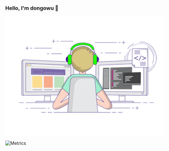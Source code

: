 ### Hello, I'm dongowu 👋
<p align="center">
  <div>
<!--     <img src="https://api.daily.dev/devcards/a7d2e51b28d643c59e678cd700c86a0c.png?r=11z" width="400" alt="jason's Dev Card"/> -->
<img align="center" src="https://github.com/dongowu/dongowu/blob/main/developer.gif"/>
  </div>
  
</p>
<p align= "center">
<!-- <img align="left" src="https://github-profile-trophy.vercel.app/?username=dongowu&title=MultipleLang,Star,Follower,Commit,Issue" style="max-width:100%;"> -->
<!-- <img align="right" src="https://github-readme-stats.vercel.app/api?username=dongowu&show_icons=true&icon_color=805AD5&text_color=718096&bg_color=ffffff&hide_title=true" /> -->
</p>




![Metrics](https://metrics.lecoq.io/?template=classic&achievements=1&lines=1&stargazers=1&isocalendar=1&base=header%2C%20activity%2C%20community%2C%20repositories%2C%20metadata&base.indepth=false&base.hireable=false&base.skip=false&isocalendar=false&isocalendar.duration=half-year&stargazers=false&stargazers.days=14&stargazers.charts=true&stargazers.charts.type=classic&stargazers.worldmap=false&stargazers.worldmap.sample=0&lines=false&lines.sections=base&lines.repositories.limit=4&lines.history.limit=1&lines.delay=0&achievements=false&achievements.threshold=X&achievements.secrets=true&achievements.display=detailed&achievements.limit=0&config.timezone=Asia%2FShanghai)
